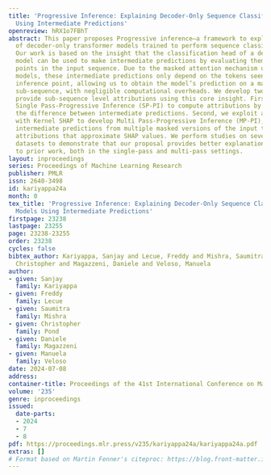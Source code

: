```yaml
---
title: 'Progressive Inference: Explaining Decoder-Only Sequence Classification Models
  Using Intermediate Predictions'
openreview: hRX1o7FBhT
abstract: This paper proposes Progressive inference–a framework to explain the predictions
  of decoder-only transformer models trained to perform sequence classification tasks.
  Our work is based on the insight that the classification head of a decoder-only
  model can be used to make intermediate predictions by evaluating them at different
  points in the input sequence. Due to the masked attention mechanism used in decoder-only
  models, these intermediate predictions only depend on the tokens seen before the
  inference point, allowing us to obtain the model’s prediction on a masked input
  sub-sequence, with negligible computational overheads. We develop two methods to
  provide sub-sequence level attributions using this core insight. First, we propose
  Single Pass-Progressive Inference (SP-PI) to compute attributions by simply taking
  the difference between intermediate predictions. Second, we exploit a connection
  with Kernel SHAP to develop Multi Pass-Progressive Inference (MP-PI); this uses
  intermediate predictions from multiple masked versions of the input to compute higher-quality
  attributions that approximate SHAP values. We perform studies on several text classification
  datasets to demonstrate that our proposal provides better explanations compared
  to prior work, both in the single-pass and multi-pass settings.
layout: inproceedings
series: Proceedings of Machine Learning Research
publisher: PMLR
issn: 2640-3498
id: kariyappa24a
month: 0
tex_title: 'Progressive Inference: Explaining Decoder-Only Sequence Classification
  Models Using Intermediate Predictions'
firstpage: 23238
lastpage: 23255
page: 23238-23255
order: 23238
cycles: false
bibtex_author: Kariyappa, Sanjay and Lecue, Freddy and Mishra, Saumitra and Pond,
  Christopher and Magazzeni, Daniele and Veloso, Manuela
author:
- given: Sanjay
  family: Kariyappa
- given: Freddy
  family: Lecue
- given: Saumitra
  family: Mishra
- given: Christopher
  family: Pond
- given: Daniele
  family: Magazzeni
- given: Manuela
  family: Veloso
date: 2024-07-08
address:
container-title: Proceedings of the 41st International Conference on Machine Learning
volume: '235'
genre: inproceedings
issued:
  date-parts:
  - 2024
  - 7
  - 8
pdf: https://proceedings.mlr.press/v235/kariyappa24a/kariyappa24a.pdf
extras: []
# Format based on Martin Fenner's citeproc: https://blog.front-matter.io/posts/citeproc-yaml-for-bibliographies/
---
```


